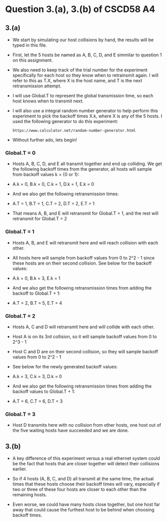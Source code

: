 # Question 3.(a), 3.(b) of CSCD58 A4

## 3.(a)
- We start by simulating our host collisions by hand, the results will be typed in this file.

- First, let the 5 hosts be named as A, B, C, D, and E simmilar to question 1 on this assignment.

- We also need to keep track of the trial number for the experiment specifically for each host so they know when to retrainsmit again. I will refer to this as T.X, where X is the host name, and T is the next retransmission attempt.

- I will use Global.T to represent the global transmission time, so each host knows when to transmit next.

- I will also use a integral random number generator to help perform this experiment to pick the backoff times X.k, where X is any of the 5 hosts. I used the following generator to do this experiment: 

    ```
    https://www.calculator.net/random-number-generator.html
    ```

- Without further ado, lets begin!

### Global.T = 0
- Hosts A, B, C, D, and E all transmit together and end up colliding. We get the following backoff times from the generator, all hosts will sample from backoff values k = {0 or 1}:

- A.k = 0, B.k = 0, C.k = 1, D.k = 1, E.k = 0

- And we also get the following retransmission times:

- A.T = 1, B.T = 1, C.T = 2, D.T = 2, E.T = 1

- That means A, B, and E will retransmit for Global.T = 1, and the rest will retransmit for Global.T = 2

### Global.T = 1

- Hosts A, B, and E will retransmit here and will reach collision with each other.

- All hosts here will sample from backoff values from 0 to 2^2 - 1 since these hosts are on their second collision. See below for the backoff values:

- A.k = 0, B.k = 3, E.k = 1

- And we also get the following retransmission times from adding the backoff to Global.T + 1:

- A.T = 2, B.T = 5, E.T = 4

### Global.T = 2

- Hosts A, C and D will retransmit here and will collide with each other.

- Host A is on its 3rd collision, so it will sample backoff values from 0 to 2^3 - 1

- Host C and D are on their second collision, so they will sample backoff values from 0 to 2^2 - 1

- See below for the newly generated backoff values:

- A.k = 3, C.k = 3, D.k = 0

- And we also get the following retransmission times from adding the backoff values to Global.T + 1:

- A.T = 6, C.T = 6, D.T = 3

### Global.T = 3

- Host D transmits here with no collision from other hosts, one host out of the five waiting hosts have succeeded and we are done.

## 3.(b)

- A key difference of this experiment versus a real ethernet system could be the fact that hosts that are closer together will detect their collisions earlier.

- So if 4 hosts (A, B, C, and D) all transmit at the same time, the actual times that these hosts choose their backoff times will vary, especially if two or three of these four hosts are closer to each other than the remaining hosts.

- Even worse, we could have many hosts close together, but one host far away that could cause the furthest host to be behind when choosing backoff times.